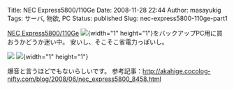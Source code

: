 Title: NEC Express5800/110Ge
Date: 2008-11-28 22:44
Author: masayukig
Tags: サーバ, 物欲, PC
Status: published
Slug: nec-express5800-110ge-part1

[NEC
Express5800/110Ge](http://px.a8.net/svt/ejp?a8mat=1CAU12+F8XOJ6+S1Q+BW8O2&a8ejpredirect=http%3A%2F%2Fnttxstore.jp%2F_II_P812524391)
![](http://www19.a8.net/0.gif?a8mat=1CAU12+F8XOJ6+S1Q+BW8O2){width="1"
height="1"}をバックアップPC用に買おうかどうか迷い中。
安いし、そこそこ省電力っぽいし。

[
![](http://www.0r2.info/blog//lunatic.xrea.jp/250_images/P/P8/P812524391.jpg)](http://px.a8.net/svt/ejp?a8mat=1CAU12+F8XOJ6+S1Q+BWGDT&a8ejpredirect=http%3A%2F%2Fnttxstore.jp%2F_II_P812524391)
![](http://www16.a8.net/0.gif?a8mat=1CAU12+F8XOJ6+S1Q+BWGDT){width="1"
height="1"}

爆音と言うほどでもないらしいです。
参考記事：<http://akahige.cocolog-nifty.com/blog/2008/06/nec_express5800_8458.html>
